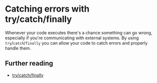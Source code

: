 # Catching errors with try/catch/finally

Whenever your code executes there's a chance something can go wrong, especially if you're communicating with external systems. By using `try`/`catch`/`finally` you can allow your code to catch errors and properly handle them.

## Further reading

- [try/catch/finally](https://developer.mozilla.org/en-US/docs/Web/JavaScript/Reference/Statements/try...catch)
